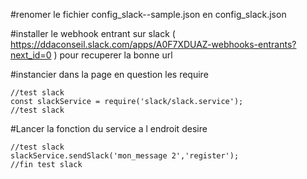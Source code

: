 #renomer le fichier config_slack--sample.json en config_slack.json

#installer le webhook entrant sur slack ( https://ddaconseil.slack.com/apps/A0F7XDUAZ-webhooks-entrants?next_id=0 ) pour recuperer la bonne url 

#instancier dans la page en question les require
```
//test slack
const slackService = require('slack/slack.service');
//test slack
```

#Lancer la fonction du service a l endroit desire
```
//test slack
slackService.sendSlack('mon_message 2','register');
//fin test slack
```

